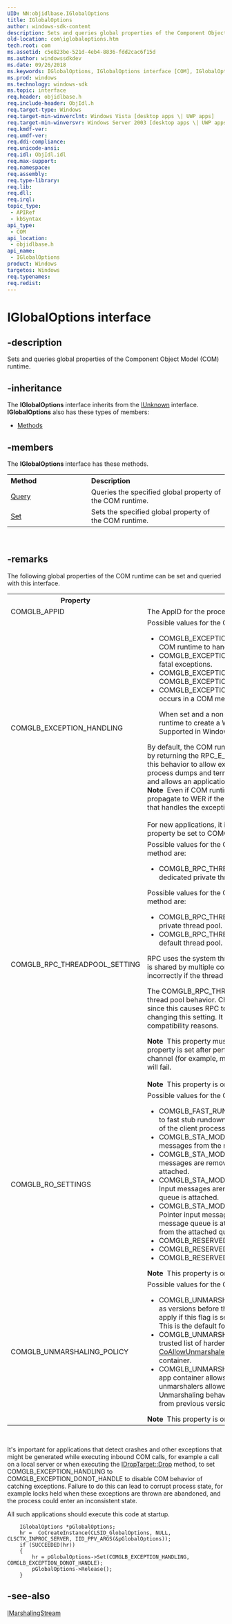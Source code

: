 ```yaml
---
UID: NN:objidlbase.IGlobalOptions
title: IGlobalOptions
author: windows-sdk-content
description: Sets and queries global properties of the Component Object Model (COM) runtime.
old-location: com\iglobaloptions.htm
tech.root: com
ms.assetid: c5e823be-521d-4eb4-8836-fdd2cac6f15d
ms.author: windowssdkdev
ms.date: 09/26/2018
ms.keywords: IGlobalOptions, IGlobalOptions interface [COM], IGlobalOptions interface [COM],described, _com_iglobaloptions, com.iglobaloptions, objidlbase/IGlobalOptions
ms.prod: windows
ms.technology: windows-sdk
ms.topic: interface
req.header: objidlbase.h
req.include-header: ObjIdl.h
req.target-type: Windows
req.target-min-winverclnt: Windows Vista [desktop apps \| UWP apps]
req.target-min-winversvr: Windows Server 2003 [desktop apps \| UWP apps]
req.kmdf-ver: 
req.umdf-ver: 
req.ddi-compliance: 
req.unicode-ansi: 
req.idl: ObjIdl.idl
req.max-support: 
req.namespace: 
req.assembly: 
req.type-library: 
req.lib: 
req.dll: 
req.irql: 
topic_type:
 - APIRef
 - kbSyntax
api_type:
 - COM
api_location:
 - objidlbase.h
api_name:
 - IGlobalOptions
product: Windows
targetos: Windows
req.typenames: 
req.redist: 
---
```


# IGlobalOptions interface


## -description


Sets and queries global properties of the Component Object Model (COM) runtime.



## -inheritance

The <b xmlns:loc="http://microsoft.com/wdcml/l10n">IGlobalOptions</b> interface inherits from the <a href="iunknown.htm">IUnknown</a> interface. <b>IGlobalOptions</b> also has these types of members:
<ul>
<li><a href="https://docs.microsoft.com/">Methods</a></li>
</ul>

## -members

The <b>IGlobalOptions</b> interface has these methods.
<table class="members" id="memberListMethods">
<tr>
<th align="left" width="37%">Method</th>
<th align="left" width="63%">Description</th>
</tr>
<tr data="declared;">
<td align="left" width="37%">
<a href="https://msdn.microsoft.com/ee16e59d-c629-45c1-afe6-fb4e37eba5d1">Query</a>
</td>
<td align="left" width="63%">
Queries the specified global property of the COM runtime.

</td>
</tr>
<tr data="declared;">
<td align="left" width="37%">
<a href="https://msdn.microsoft.com/5a59c862-64a4-45b5-8b6b-dacbfb4d170b">Set</a>
</td>
<td align="left" width="63%">
Sets the specified global property of the COM runtime.

</td>
</tr>
</table> 


## -remarks



The following global properties of the COM runtime can be set and queried with this interface.

<table>
<tr>
<th>Property</th>
<th>Values</th>
</tr>
<tr>
<td>
COMGLB_APPID

</td>
<td>
The AppID for the process.
This is the only supported property on Windows XP.

</td>
</tr>
<tr>
<td>
COMGLB_EXCEPTION_HANDLING

</td>
<td>
Possible values for the COMGLB_EXCEPTION_HANDLING property are:



<ul>
<li>COMGLB_EXCEPTION_HANDLE: This is the default behavior. This setting causes the COM runtime to handle fatal exceptions.
</li>
<li>COMGLB_EXCEPTION_DONOT_HANDLE: This causes the COM runtime not to handle fatal exceptions.</li>
<li>COMGLB_EXCEPTION_DONOT_HANDLE_FATAL: Alias for COMGLB_EXCEPTION_DONOT_HANDLE. Supported in Windows 7 and later.</li>
<li>COMGLB_EXCEPTION_DONOT_HANDLE_ANY: When set and a fatal exception occurs in a COM method, this causes the COM runtime to not handle the exception.

When set and a non-fatal exception occurs in a COM method, this causes the COM runtime to create a Windows Error Reporting (WER) dump and terminate the process.
Supported in Windows 7 and later.</li>
</ul>
By default, the COM runtime handles fatal exceptions raised during method invocations by returning the RPC_E_SERVERFAULT error code to the client. An application disables this behavior to allow exceptions to propagate to WER, which creates application process dumps and terminates the application. This prevents possible data corruption and allows an application vendor to debug the dumps.

<div class="alert"><b>Note</b>  Even if COM runtime exception handling is disabled, exceptions might not propagate to WER if there is another application-level exception handler in the process that handles the exception.</div>
<div> </div>
For new applications, it is recommended that the COMGLB_EXCEPTION_HANDLING property be set to COMGLB_EXCEPTION_DONOT_HANDLE_ANY.

</td>
</tr>
<tr>
<td>
COMGLB_RPC_THREADPOOL_SETTING  

</td>
<td>
Possible values for the COMGLB_RPC_THREADPOOL_SETTING property in the <a href="https://msdn.microsoft.com/5a59c862-64a4-45b5-8b6b-dacbfb4d170b">Set</a> method are:



<ul>
<li>COMGLB_RPC_THREADPOOL_SETTING_PRIVATE_POOL: Instructs RPC to use a dedicated private thread pool.
</li>
</ul>
Possible values for the COMGLB_RPC_THREADPOOL_SETTING property in the <a href="https://msdn.microsoft.com/ee16e59d-c629-45c1-afe6-fb4e37eba5d1">Query</a> method are:



<ul>
<li>COMGLB_RPC_THREADPOOL_SETTING_PRIVATE_POOL: RPC uses a dedicated private thread pool.
</li>
<li>COMGLB_RPC_THREADPOOL_SETTING_DEFAULT_POOL: RPC uses the system default thread pool.</li>
</ul>
RPC uses the system thread pool by default in Windows 7. Since the system thread pool is shared by multiple components in the process, COM and RPC operations may behave incorrectly if the thread pool state is corrupted by a component.

The COMGLB_RPC_THREADPOOL_SETTING property can be used to change the RPC thread pool behavior. Changing the default behavior will incur a performance penalty since this causes RPC to use an extra thread. Therefore, care should be exercised when changing this setting. It is recommended that this setting is changed only for application compatibility reasons.

<div class="alert"><b>Note</b>  This property must be set immediately after COM is initialized in the process. If this property is set after performing any operations that cause COM to initialize the RPC channel (for example, marshaling or unmarshalling object references), the <a href="https://msdn.microsoft.com/5a59c862-64a4-45b5-8b6b-dacbfb4d170b">Set</a> method will fail.</div>
<div> </div>
<b>Note</b>  This property is only supported in Windows 7 and later versions of Windows.

</td>
</tr>
<tr>
<td>
COMGLB_RO_SETTINGS

</td>
<td>
Possible values for the COMGLB_RO_SETTINGS property are:



<ul>
<li>COMGLB_FAST_RUNDOWN: Indicates that stubs in the current process are subjected to fast stub  rundown behavior, which means that stubs are run down on termination of the client process, instead of waiting for normal cleanup timeouts to expire. </li>
<li>COMGLB_STA_MODALLOOP_REMOVE_TOUCH_MESSAGES: Remove touch messages from the message queue in the STA modal loop.
</li>
<li>COMGLB_STA_MODALLOOP_SHARED_QUEUE_REMOVE_INPUT_MESSAGES: Input messages are removed in
   the STA modal loop when the thread's message queue is attached.</li>
<li>COMGLB_STA_MODALLOOP_SHARED_QUEUE_DONOT_REMOVE_INPUT_MESSAGES: Input messages aren't removed in
   the STA modal loop when the thread's message queue is attached.</li>
<li>COMGLB_STA_MODALLOOP_SHARED_QUEUE_REORDER_POINTER_MESSAGES: Pointer input messages aren't removed in the STA modal loop when the thread's message queue is attached but are temporarily masked to avoid deadlocks arising from the attached queue.
</li>
<li>COMGLB_RESERVED1: Reserved for future use.</li>
<li>COMGLB_RESERVED2: Reserved for future use.</li>
<li>COMGLB_RESERVED3: Reserved for future use.</li>
</ul>
<b>Note</b>  This property is only supported in Windows 8 and later versions of Windows.

</td>
</tr>
<tr>
<td>
COMGLB_UNMARSHALING_POLICY

</td>
<td>
Possible values for the COMGLB_UNMARSHALING_POLICY property are:



<ul>
<li>COMGLB_UNMARSHALING_POLICY_NORMAL: Unmarshaling behavior is the same as versions before than Windows 8. <b>EOAC_NO_CUSTOM_MARSHAL</b> restrictions apply if this flag is set in <a href="https://msdn.microsoft.com/e0933741-6b75-4ce1-aa63-6240e4a7130f">CoInitializeSecurity</a>. Otherwise, there are no restrictions. This is the default for processes that aren't in the app container.</li>
<li>COMGLB_UNMARSHALING_POLICY_STRONG: Unmarshaling allows only a system-trusted list of hardened unmarshalers and unmarshalers allowed per-process by the <a href="https://msdn.microsoft.com/4655C6B6-02CE-42B2-A157-0C0325D1BE52">CoAllowUnmarshalerCLSID</a> function. This is the default for processes in the app container.</li>
<li> COMGLB_UNMARSHALING_POLICY_HYBRID: Unmarshaling data whose source is app container allows only a system-trusted list of hardened unmarshalers and unmarshalers allowed per-process by the <a href="https://msdn.microsoft.com/4655C6B6-02CE-42B2-A157-0C0325D1BE52">CoAllowUnmarshalerCLSID</a> function. Unmarshaling behavior for data with a source that's not app container is unchanged from previous versions.</li>
</ul>
<b>Note</b>  This property is only supported in Windows 8 and later versions of Windows.

</td>
</tr>
</table>
 

It's important for applications that detect crashes and other exceptions that might be generated while executing inbound COM calls, for example a call on a local server or when executing the <a href="https://msdn.microsoft.com/7ea6d815-bf8f-47d5-99d3-f9a55bafee2e">IDropTarget::Drop</a> method, to set COMGLB_EXCEPTION_HANDLING to COMGLB_EXCEPTION_DONOT_HANDLE to disable COM behavior of catching exceptions.  Failure to do this can lead to corrupt process state, for example locks held when these exceptions are thrown are abandoned, and the process could enter an inconsistent state.

All such applications should execute this code at startup.

<pre class="syntax" xml:space="preserve"><code>    IGlobalOptions *pGlobalOptions;
    hr =  CoCreateInstance(CLSID_GlobalOptions, NULL, CLSCTX_INPROC_SERVER, IID_PPV_ARGS(&amp;pGlobalOptions));
    if (SUCCEEDED(hr))
    {
        hr = pGlobalOptions-&gt;Set(COMGLB_EXCEPTION_HANDLING, COMGLB_EXCEPTION_DONOT_HANDLE);
        pGlobalOptions-&gt;Release();
    }
</code></pre>



## -see-also




<a href="https://msdn.microsoft.com/7C4A3982-3623-4F1F-929C-6D0503700450">IMarshalingStream</a>
 

 

